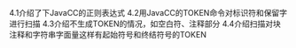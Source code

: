4.1介绍了下JavaCC的正则表达式
4.2用JavaCC的TOKEN命令对标识符和保留字进行扫描
4.3介绍不生成TOKEN的情况，如空白符、注释部分
4.4介绍扫描对块注释和字符串字面量这样有起始符号和终结符号的TOKEN

